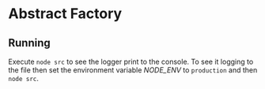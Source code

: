 # Abstract Factory

## Running
Execute `node src` to see the logger print to the console.
To see it logging to the file then set the environment variable *NODE_ENV* to
`production` and then `node src`.
